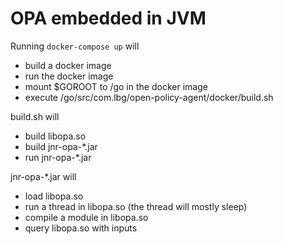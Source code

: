 OPA embedded in JVM
===

Running ```docker-compose up``` will

- build a docker image
- run the docker image
- mount $GOROOT to /go in the docker image
- execute /go/src/com.lbg/open-policy-agent/docker/build.sh

build.sh will

- build libopa.so
- build jnr-opa-*.jar
- run jnr-opa-*.jar

jnr-opa-*.jar will
- load libopa.so
- run a thread in libopa.so (the thread will mostly sleep)
- compile a module in libopa.so
- query libopa.so with inputs

